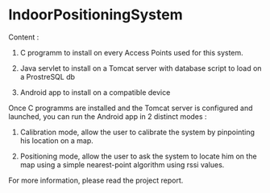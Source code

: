 IndoorPositioningSystem
=======================

Content :

1) C programm to install on every Access Points used for this system.

2) Java servlet to install on a Tomcat server with database script to load on a ProstreSQL db

3) Android app to install on a compatible device

Once C programms are installed and the Tomcat server is configured and launched, you can run the Android app in 2 distinct modes :

1) Calibration mode, allow the user to calibrate the system by pinpointing his location on a map.

2) Positioning mode, allow the user to ask the system to locate him on the map using a simple nearest-point algorithm using rssi values.

For more information, please read the project report.
